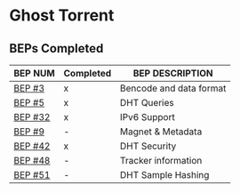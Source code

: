 Ghost Torrent
=====

BEPs Completed
-----

| BEP NUM |Completed | BEP DESCRIPTION |
| ---     | ---      | ---             |
| [BEP #3](http://bittorrent.org/beps/bep_0003.html) | x | Bencode and data format |
| [BEP #5](http://bittorrent.org/beps/bep_0005.html) | x | DHT Queries |
| [BEP #32](http://bittorrent.org/beps/bep_0032.html) | x | IPv6 Support |
| [BEP #9](http://bittorrent.org/beps/bep_0009.html) | - | Magnet & Metadata |
| [BEP #42](http://bittorrent.org/beps/bep_0042.html) | x | DHT Security |
| [BEP #48](http://bittorrent.org/beps/bep_0048.html) | - | Tracker information |
| [BEP #51](http://bittorrent.org/beps/bep_0051.html) | - | DHT Sample Hashing |
